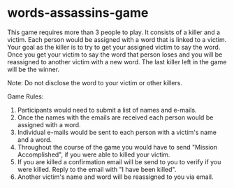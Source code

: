 # words-assassins-game
This game requires more than 3 people to play. It consists of a killer and a victim. Each person would be assigned with a word that is linked to a victim. Your goal as the killer is to try to get your assigned victim to say the word. Once you get your victim to say the word that person loses and you will be reassigned to another victim with a new word. The last killer left in the game will be the winner.

Note: Do not disclose the word to your victim or other killers.

Game Rules:
1. Participants would need to submit a list of names and e-mails. </br>
2. Once the names with the emails are received each person would be assigned with a word. </br>
3. Individual e-mails would be sent to each person with a victim's name and a word. </br>
4. Throughout the course of the game you would have to send "Mission Accomplished", if you were able to killed your victim. </br>
5. If you are killed a confirmation email will be send to you to verify if you were killed. Reply to the email with "I have been killed". </br>
6. Another victim's name and word will be reassigned to you via email. </br>
